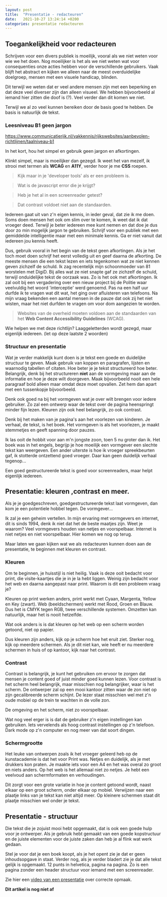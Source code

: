 ```yaml
---
layout: post
title:  "Presentatie - redacteuren"
date:   2021-10-27 13:24:14 +0200
categories: presentatie redacteuren
---
```


## Toegankelijkheid voor redacteuren

Schrijven voor een divers publiek is moeilijk, vooral als we niet weten voor wie we het doen. Nog moeilijker is het als we niet weten wat voor consequenties onze acties hebben voor de verschillende gebruikers. Vaak blijft het abstract en kijken we alleen naar de meest overduidelijke doelgroep, mensen met een visuele handicap, blinden.

Dit terwijl we weten dat er veel andere mensen zijn met een beperking en dat deze veel diverser zijn dan alleen visueel. We hebben bijvoorbeeld al iemand hier zitten die doof is (?). Veel verder dan dit komen we niet.

Terwijl we al zo veel kunnen bereiken door de basis goed te hebben. De basis is natuurlijk de tekst.

### Leesniveau B1 geen jargon

https://www.communicatierijk.nl/vakkennis/rijkswebsites/aanbevolen-richtlijnen/taalniveau-b1

In het kort, hou het simpel en gebruik geen jargon en afkortingen.

Klinkt simpel, maar is moeilijker dan gezegd. Ik weet het van mezelf, ik strooi met termen als **WCAG** en **A11Y**, verder hoor je me **CSS** roepen. 

> Kijk maar in je 'developer tools' als er een probleem is.

> Wat is de javascript error die je krijgt?

> Heb je het al in een screenreader getest?

> Dat contrast voldoet niet aan de standaarden.

Iedereen gaat uit van z'n eigen kennis, in ieder geval, dat zie ik me doen. Soms doen mensen het ook om slim over te komen, ik weet dat ik dat vroeger deed. Terwijl je beter iedereen mee kunt nemen en dat doe je dus door zo min mogelijk jargon te gebruiken. Schrijf voor een publiek met een gemiddelde intelligentie maar met een minimale kennis. Ga er niet vanuit dat iedereen jou kennis heeft.

Dus, gebruik vooral in het begin van de tekst geen afkortingen. Als je het toch moet doen schrijf het eerst volledig uit en geef daarna de afkorting. De meeste mensen die een tekst lezen en iets tegenkomen wat ze niet kennen geven zichzelf de schuld. Ik zag recentelijk mijn schoonmoeder van 81 worstelen met DigiD. Bij alles wat ze niet snapte gaf ze zichzelf de schuld, terwijl onduidelijke tekst de oorzaak was. Zo is het ook met afkortingen. Ik zal ooit bij een vergadering over een nieuw project bij de Politie waar veelvuldig het woord 'interceptie' werd genoemd. Pas na een half uur durfde ik te vragen wat dit wat, het ging over afluisteren van telefoons. Na mijn vraag bekenden een aantal mensen in de pauze dat ook zij het niet wisten, maar het niet durfden te vragen om voor dom aangezien te worden. 

> Websites van de overheid moeten voldoen aan de standaarden van het <strong lang="en">Web Content Accessibility Guidelines</strong> (WCAG).

Wie helpen we met deze richtlijn? Laaggeletterden wordt gezegd, maar eigenlijk iedereen. (let op deze laatste 2 woorden)

### Structuur en presentatie

Wat je verder makkelijk kunt doen is je tekst een goede en duidelijke structuur te geven. Maak gebruik van koppen en paragrafen, lijsten en waarnodig tabellen of citaten. Hoe beter je je tekst structureerd hoe beter. Belangrijk, denk bij het structureren **niet** aan de vormgeving maar aan de informatie en hoe je deze wilt doorgeven. Maak bijvoorbeeld nooit een hele paragraaf bold alleen maar omdat deze moet opvallen. Zet hem dan apart met een tussenkopje bijvoorbeeld.

Denk ook goed na bij het vormgeven wat je over wilt brengen voor iedere gebruiker. Zo zal een ontwerp waar de tekst over de pagina heenspringt minder fijn lezen. Kleuren zijn ook heel belangrijk, zo ook contrast.

Denk bij het maken van je pagina's aan het voorlezen van kinderen. Je verhaal, de tekst, is het boek. Het vormgeven is als het voorlezen, je maakt stemmetjes en geeft spanning door pauzes. 

Ik las ooit de hobbit voor aan m'n jongste zoon, toen 5 nu groter dan ik. Het boek was in het engels, begrijp je hoe moeilijk een vormgever een slechte tekst kan weergeven. Een ander uiterste is hoe ik vroeger spreekbeurten gaf, ik stotterde ontzettend goed vroeger. Daar kan geen duidelijk verhaal tegenop...

Een goed gestructureerde tekst is goed voor screenreaders, maar helpt eigenlijk iedereen.

## Presentatie: kleuren ,contrast en meer.

Als je je goedgeschreven, goedgestructureerde tekst laat vormgeven, dan kom je een potentiele hobbel tegen. De vormgever...

Ik zal je een geheim vertellen. In mijn ervaring met vormgevers en internet, dit is sinds 1994, denk ik niet dat het de beste maatjes zijn. Weet je waarom? Veel vormgevers houden van netjes en voorspelbaar. Internet is niet netjes en niet voorspelbaar. Hier komen we nog op terug.

Maar laten we gaan kijken wat we als redacteuren kunnen doen aan de presentatie, te beginnen met kleuren en contrast.

### Kleuren

Om te beginnen, je huisstijl is niet heilig. Vaak is deze ooit bedacht voor print, die visite-kaartjes die je in je la hebt liggen. Weinig zijn bedacht voor het web en daarna aangepast naar print. Waarom is dit een probleem vraag je?

Kleuren op print werken anders, print werkt met Cyaan, Margenta, <span lang="en">Yellow</span> en <span lang="en">Key</span> (zwart). Web (beeldschermen) werkt met Rood, Groen en Blauw. Dus het is CMYK tegen RGB, twee verschillende systemen. Omzetten kan natuurlijk, maar het is nooit hetzelfde.

Wat ook anders is is dat kleuren op het web op een scherm worden getoond, niet op papier. 

Dus kleuren zijn anders, kijk op je scherm hoe het eruit ziet. Sterker nog, kijk op meerdere schermen. Als je dit niet kan, wie heeft er nu meerdere schermen in huis of op kantoor, kijk naar het contrast.

### Contrast

Contrast is belangrijk, je kunt het gebruiken om ervoor te zorgen dat mensen je content goed of juist minder goed kunnen lezen. Voor contrast is het scherm heel belangrijk, maar misschien nog belangrijker, waar is het scherm. De ontwerper zal op een mooi kantoor zitten waar de zon niet op zijn gecalibreerde scherm schijnt. De lezer staat misschien wel met z'n oude mobiel op de trein te wachten in de volle zon.

De omgeving en het scherm, niet zo voorspelbaar.

Wat nog veel erger is is dat de gebruiker z'n eigen instellingen kan gebruiken. Iets vervelends als hoog contrast instellingen op z'n telefoon. <span lang="en">Dark mode</span> op z'n computer en nog meer van dat soort dingen.

### Schermgrootte 

Het leuke van ontwerpen zoals ik het vroeger geleerd heb op de kunstacademie is dat het voor Print was. Netjes en duidelijk, als je met drukkers kon praten. Je maakte iets voor een A4 en het was overal zo groot en niets anders. Op het web is het allemaal niet zo netjes. Je hebt een veelvoud aan schermformaten en verhoudingen.

Dit zorgt voor een grote variatie in hoe je content getoond wordt, naast elkaar op een groot scherm, onder elkaar op mobiel. Verwijzen naar een plaatje links van je tekst kan niet altijd meer. Op kleinere schermen staat dit plaatje misschien wel onder je tekst.

## Presentatie - structuur

Die tekst die je zojuist mooi hebt opgemaakt, dat is ook een goede hulp voor je ontwerper. Als je gebruik hebt gemaakt van een goede kopstructuur en de juiste elementen voor de juiste zaken dan heb je al flink wat werk gedaan.

Stel je voor dat je een boek koopt, als je het opent zie je dat er geen inhoudsopgave in staat. Verder nog, als je verder bladert zie je dat alle tekst gelijk is opgemaakt. 12 punts in helvetica, pagina na pagina. Zo is een pagina zonder een header structuur voor iemand met een screenreader.

Zie hier een [video van een presentatie](https://www.youtube.com/watch?v=NexL5_Vdoq8) over correcte opmaak. 

**Dit artikel is nog niet af**

